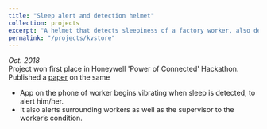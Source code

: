 ```yaml
---
title: "Sleep alert and detection helmet"
collection: projects
excerpt: "A helmet that detects sleepiness of a factory worker, also detects falls and faints. Using EEG signals and an IMU<br/>"
permalink: "/projects/kvstore"
---
```

*Oct. 2018*<br/>
Project won first place in Honeywell 'Power of Connected' Hackathon.<br/>
Published a [paper](https://app.peer.us/papers/public/5ce595de3d15cf981d9cc74093f7a277) on the same
- App on the phone of worker begins vibrating when sleep is detected, to alert him/her.
- It also alerts surrounding workers as well as the supervisor to the worker’s condition.
